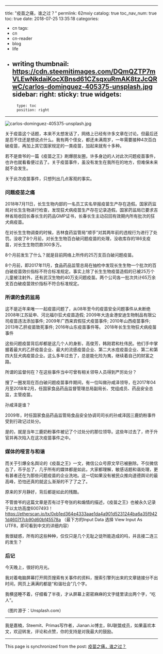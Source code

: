 
---
title: "疫苗之痛，谁之过？"
permlink: 62mxiy
catalog: true
toc_nav_num: true
toc: true
date: 2018-07-25 13:35:18
categories:
- cn
tags:
- cn
- cn-reader
- blog
- life
- writing
thumbnail: https://cdn.steemitimages.com/DQmQZTP7mVLEwNkdaiKocXBnsd61CZsqxuRmAK8tzJcQRwC/carlos-dominguez-405375-unsplash.jpg
sidebar:
    right:
        sticky: true
widgets:
    -
        type: toc
        position: right
---


![carlos-dominguez-405375-unsplash.jpg](https://cdn.steemitimages.com/DQmQZTP7mVLEwNkdaiKocXBnsd61CZsqxuRmAK8tzJcQRwC/carlos-dominguez-405375-unsplash.jpg)

关于疫苗这个话题，本来不太想发话了，网络上已经有许多文章在讨论。但最后还是忍不住还是想说点什么。我有两个侄女，都还未满周岁，一年需要接种4次百白破疫苗，再加上其它国家规定的一类疫苗，加起来就有十多种。

若不是兽爷的一篇《疫苗之王》刷爆朋友圈，许多身边的人对此次问题疫苗事件，也许也就看看便过去了。关于疫苗事件，虽没有发生在我所在的地方，但难保未来就不会发生。

关于此次疫苗事件，只想列出几点客观的事实。

### 问题疫苗之痛

2018年7月11日，长生生物内部的一名员工实名举报疫苗生产存在造假。国家药监局对长生生物进行检查，发现狂犬病疫苗生产存在记录造假。国家药监局已要求吉林省局收回长春长生的药品GMP证书，长春长生主动召回有效期内所有批次的狂犬病疫苗。

在对长生生物调查的时候，吉林食药监管局“顺手”对其两年前的违规行为进行了处罚。没收了8个月前，对长生生物百白破问题疫苗的处理，没收库存的186支疫苗，对长生生物罚款300多万。

8个月前发生了什么？就是目前网络上所传的25万支百白破问题疫苗。

8个月前，即2017年11月，食品药品监管总局在抽检中发现长生生物一个批次的百白破疫苗效价指标不符合标准规定。事实上除了长生生物疫苗造假的已被25万个儿童被注射外，还有武汉生物的40万支问题疫苗。两个公司各一批次共计65万余支百白破疫苗效价指标不符合标准规定。


### 所谓的食药监局

这不是近年来唯一一起疫苗问题了，从08年至今的疫苗安全问题事件从未断绝
2008年江苏延申、河北福尔狂犬疫苗造假;
2009年大连金港安迪生物制品有限公司疫苗违法添加事件;
2009年广西来宾假狂犬疫苗事件;
2010年山西疫苗事件;
2013年乙肝疫苗致死事件;
2016年山东疫苗事件等。
2018年长生生物狂犬病疫苗事件

这些问题疫苗背后却都是这几个人的身影，高俊芳，韩刚君和杜伟民。他们手中掌握着最大的乙肝疫苗企业、最大的流感疫苗企业、第二大水痘疫苗企业、第二和第四大狂犬病疫苗企业。这么多年过去了，总是能化险为夷，继续着自己的财富之路。

所谓的监督何在？在这些事件当中可曾有相关领导人员得到严厉处分？

搜了一圈发现在百白破问题疫苗事件期间，有一位叫做孙咸泽领导，在2017年04月至2018年2月，任国家食品药品监督管理总局副局长、党组成员、药品安全总监，主管疫苗。

孙咸泽是谁？

2009年，时任国家食品药品监管局食品安全协调司司长的孙咸泽因三鹿奶粉事件受到行政记过处分。

是的，就是当年三鹿奶粉事件被记了个过处分的那位领导。这些年过去了，终于升官并再次陷入在这次疫苗事件之中。


### 媒体的哑言与和谐

而关于引爆全名舆论的《疫苗之王》一文，微信公众号原文早已被删除。不仅微信怂了，币乎怂了，几乎所有的媒体都是如此，大家都理解，敏感话题和谐处理，更有甚者还在为那些问题疫苗的企业洗地。这一切如果没有被民众推向道德舆论的最高峰，恐怕还真的就这么渐渐的不了了之了。

原来的岁月静好，背后都是如此的残酷。

不管兽爷的这篇文章是否有过于夸张的和煽情的描述，《疫苗之王》也被永久记录于以太坊高度6007493！
https://etherscan.io/tx/0xb1ed364e4333aae1da4a901d5231244ba6a35f9421d4607f7cb90d60bf45578a
（最下方的Input Data 选择 View Input As UTF8，即可看到中文的详细内容）

我很疑惑，所有的这些种种，仅仅只是几个无耻之徒所能造成的吗，并且接二连三的发生？

### 后记

今天晚上，很好的月光。

我对着电脑屏幕打开网页搜索有关事件的资料，搜索引擎列出来的文章链接分不出时间，网页上满满的都是“和谐社会”几个字。

我横竖睡不着，仔细看了半夜，才从屏幕上密密麻麻的文字缝里读出两个字，“吃人”。

（图片源于：Unsplash.com）

---
我是嘉楠，Steemit、Primas写作者，Jianan.io博主，BU联盟成员，如果喜欢本文，欢迎转发，评论和点赞，你的支持是对我最大的鼓励。

- - -

This page is synchronized from the post: [疫苗之痛，谁之过？](https://steemit.com/@jianan/62mxiy)
